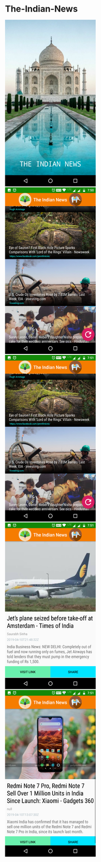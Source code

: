 # The-Indian-News
<img src="Images/Screenshot_1.png" width ="300" height ="550">
<img src="Images/Screenshot_2.png" width ="300" height ="550">
<img src="Images/Screenshot_3.png" width ="300" height ="550">
<img src="Images/Screenshot_4.png" width ="300" height ="550">
<img src="Images/Screenshot_5.png" width ="300" height ="550">

